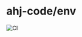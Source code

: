 # ahj-code/env

![CI](https://github.com/<YupalYupar>/<ahj-code-env>/actions/workflows/web.yml/badge.svg)